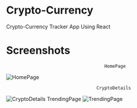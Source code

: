# Crypto-Currency
Crypto-Currency Tracker App Using React


# Screenshots
                                         HomePage
![HomePage](https://github.com/user-attachments/assets/e3b2ec18-5aec-4a45-8f46-c8e63ea5dfea) 

                                      CryptoDetails

![CryptoDetails](https://github.com/user-attachments/assets/36c9f1a5-5a8c-400f-8176-01584faae0a6)
                                      TrendingPage
![TrendingPage](https://github.com/user-attachments/assets/3d85b80b-1c15-43e5-9c73-8ca439739058)

